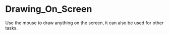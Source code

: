 # Drawing_On_Screen
Use the mouse to draw anything on the screen, it can also be used for other tasks.

